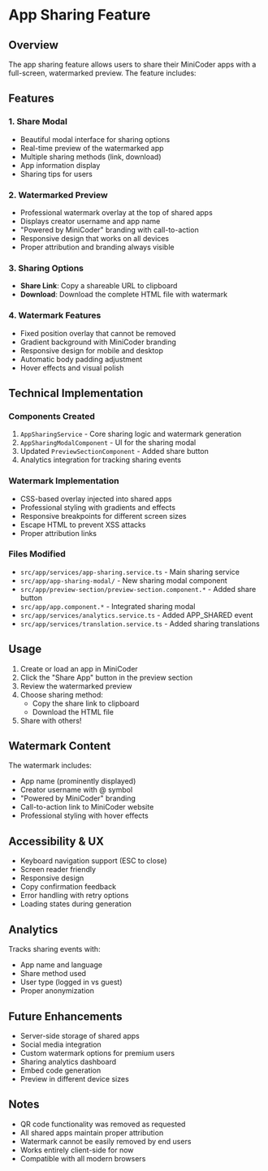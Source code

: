 # App Sharing Feature

## Overview

The app sharing feature allows users to share their MiniCoder apps with a full-screen, watermarked preview. The feature includes:

## Features

### 1. Share Modal

- Beautiful modal interface for sharing options
- Real-time preview of the watermarked app
- Multiple sharing methods (link, download)
- App information display
- Sharing tips for users

### 2. Watermarked Preview

- Professional watermark overlay at the top of shared apps
- Displays creator username and app name
- "Powered by MiniCoder" branding with call-to-action
- Responsive design that works on all devices
- Proper attribution and branding always visible

### 3. Sharing Options

- **Share Link**: Copy a shareable URL to clipboard
- **Download**: Download the complete HTML file with watermark

### 4. Watermark Features

- Fixed position overlay that cannot be removed
- Gradient background with MiniCoder branding
- Responsive design for mobile and desktop
- Automatic body padding adjustment
- Hover effects and visual polish

## Technical Implementation

### Components Created

1. `AppSharingService` - Core sharing logic and watermark generation
2. `AppSharingModalComponent` - UI for the sharing modal
3. Updated `PreviewSectionComponent` - Added share button
4. Analytics integration for tracking sharing events

### Watermark Implementation

- CSS-based overlay injected into shared apps
- Professional styling with gradients and effects
- Responsive breakpoints for different screen sizes
- Escape HTML to prevent XSS attacks
- Proper attribution links

### Files Modified

- `src/app/services/app-sharing.service.ts` - Main sharing service
- `src/app/app-sharing-modal/` - New sharing modal component
- `src/app/preview-section/preview-section.component.*` - Added share button
- `src/app/app.component.*` - Integrated sharing modal
- `src/app/services/analytics.service.ts` - Added APP_SHARED event
- `src/app/services/translation.service.ts` - Added sharing translations

## Usage

1. Create or load an app in MiniCoder
2. Click the "Share App" button in the preview section
3. Review the watermarked preview
4. Choose sharing method:
   - Copy the share link to clipboard
   - Download the HTML file
5. Share with others!

## Watermark Content

The watermark includes:

- App name (prominently displayed)
- Creator username with @ symbol
- "Powered by MiniCoder" branding
- Call-to-action link to MiniCoder website
- Professional styling with hover effects

## Accessibility & UX

- Keyboard navigation support (ESC to close)
- Screen reader friendly
- Responsive design
- Copy confirmation feedback
- Error handling with retry options
- Loading states during generation

## Analytics

Tracks sharing events with:

- App name and language
- Share method used
- User type (logged in vs guest)
- Proper anonymization

## Future Enhancements

- Server-side storage of shared apps
- Social media integration
- Custom watermark options for premium users
- Sharing analytics dashboard
- Embed code generation
- Preview in different device sizes

## Notes

- QR code functionality was removed as requested
- All shared apps maintain proper attribution
- Watermark cannot be easily removed by end users
- Works entirely client-side for now
- Compatible with all modern browsers
